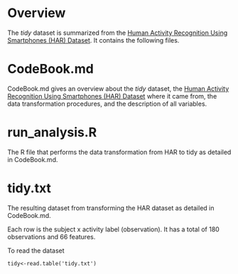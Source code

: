 # Overview

The *tidy* dataset is summarized from the [Human Activity Recognition Using Smartphones (HAR) Dataset](www.smartlab.ws). It contains the following files. 

# CodeBook.md

CodeBook.md gives an overview about the *tidy* dataset, the [Human Activity Recognition Using Smartphones (HAR) Dataset](www.smartlab.ws) where it came from, the data transformation procedures, and the description of all variables.

# run_analysis.R

The R file that performs the data transformation from HAR to tidy as detailed in CodeBook.md.

# tidy.txt

The resulting dataset from transforming the HAR dataset as detailed in CodeBook.md. 

Each row is the subject x activity label (observation). It has a total of 180 observations and 66 features.

To read the dataset
```{r}
tidy<-read.table('tidy.txt')
```